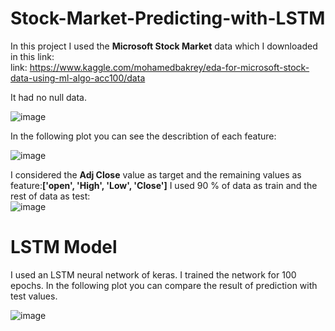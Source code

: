 # Stock-Market-Predicting-with-LSTM
In this project I used the **Microsoft Stock Market** data which I downloaded in this link:    
link: https://www.kaggle.com/mohamedbakrey/eda-for-microsoft-stock-data-using-ml-algo-acc100/data     

It had no null data.   


![image](https://user-images.githubusercontent.com/67642255/145197907-7f14cc19-b143-4b22-b311-5a2339331ef4.png)


In the following plot you can see the describtion of each feature:    

![image](https://user-images.githubusercontent.com/67642255/145198933-ebeb9d8b-af28-43e5-8be4-12454160cf1b.png)

I considered the **Adj Close** value as target and the remaining values as feature:**['open', 'High', 'Low', 'Close']**
I used 90 % of data as train and the rest of data as test:   
![image](https://user-images.githubusercontent.com/67642255/145199216-93c9a2e6-f36e-4441-9e83-857bd45bfdf3.png)

# LSTM Model

I used an LSTM neural network of keras. 
I trained the network for 100 epochs.
In the following plot you can compare the result of prediction with test values.   

![image](https://user-images.githubusercontent.com/67642255/145199974-e76e5bed-bd9e-4bd5-b687-187617cad402.png)
